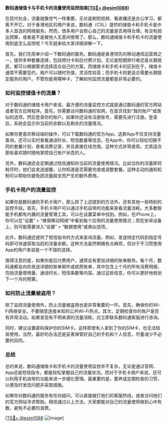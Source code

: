 **数码通储值卡与手机卡的流量使用监控指南[[TG💪+ @esim1088](https://t.me/s/esim1088)]**

在现代社会，流量就像空气一样重要，无论是刷短视频、看直播还是办公学习，都离不开它。对于香港地区的用户来说，数码通（CSL）提供的储值卡和手机卡是许多人首选的网络服务。然而，很多用户会担心自己的流量是否用得合理，有没有超出预算，或者是不是被他人无意间使用了。那么，数码通储值卡和手机卡的流量使用到底怎么监控呢？今天就来给大家详细讲解一下。

首先，我们先简单介绍一下数码通的服务。数码通是香港领先的移动通信运营商之一，提供多种套餐选择，包括预付卡和后付费计划。无论是短期旅行者还是长期居民，都可以根据需求选择适合自己的方案。而储值卡和手机卡的区别在于，储值卡通常不需要签约，用户可以随时充值，灵活性较高；而手机卡则更适合需要长期稳定服务的用户。不管你是用哪种卡，了解如何监控流量都是非常必要的。

### 如何监控储值卡的流量？

对于数码通的储值卡用户来说，最方便的流量监控方式就是通过数码通的官方网站或者官方应用程序。首先，你需要访问数码通的官网，在首页找到“我的账户”或类似的选项，然后登录你的账户。如果你还没有注册账号，需要先进行注册。登录后，系统会显示你当前的余额以及剩余的流量情况。

如果你更喜欢移动端的操作，可以下载数码通的官方App。这款App不仅支持流量查询，还可以实时查看通话时长、短信数量等信息。在App中，你可以轻松切换不同的套餐计划，查看消费记录，并且直接在线充值。这种方式非常直观，尤其适合那些喜欢随时随地掌控自己账户状态的人。

另外，数码通还会定期通过短信通知你当前的流量使用情况。比如当你的流量即将耗尽时，他们会发送提醒，让你知道是否需要充值或调整套餐。这种主动的通知机制可以帮助你避免因流量超支而产生的额外费用。

### 手机卡用户的流量监控

如果你是数码通的手机卡用户，那么除了上述提到的方法外，还有其他一些特别的监控手段。首先，手机卡用户可以通过手机自带的功能来查看流量消耗。大多数智能手机都有内置的流量管理工具，可以在设置菜单中找到。例如，在iPhone上，你可以在“设置” > “蜂窝移动网络”中看到每个应用的流量使用情况；而在安卓设备上，则可能需要进入“设置” > “数据使用”或类似选项。

此外，数码通还提供了短信指令的方式来查询流量。例如，发送特定代码到指定号码即可快速获取当前的流量余额。这种方法虽然稍微有点麻烦，但对于不习惯使用App的用户来说是一个不错的选择。

值得注意的是，如果你是后付费用户，通常会有更加详细的账单服务。每个月，数码通都会向你发送详细的账单邮件或纸质账单，其中包含上个月的所有消费明细，包括流量使用量、通话时长、短信条数等内容。通过这些信息，你可以更好地规划下一个月的预算。

### 如何防止流量被盗用？

除了监控流量使用外，防止流量被盗用也是非常重要的一环。首先，确保你的Wi-Fi网络安全，不要随意连接未知的公共Wi-Fi热点。其次，定期检查你的账户是否有异常活动。如果发现有不明来源的流量消耗，应立即联系数码通客服进行咨询。

同时，建议设置密码保护你的SIM卡。这样即使有人拿到了你的SIM卡，也无法轻易使用。当然，最好的办法还是妥善保管好自己的手机和个人信息，尽量减少不必要的风险。

### 总结

总的来说，数码通储值卡和手机卡的流量使用监控并不复杂，无论是通过官网、App还是短信指令，都能轻松掌握自己的流量状况。而对于手机卡用户来说，还可以利用手机自带的功能来进一步细化管理。最重要的是，要养成定期检查的习惯，以便及时发现问题并采取措施。

如果你对数码通的服务有任何疑问，可以直接拨打他们的客服热线，或者访问他们的官方网站寻求帮助。相信通过以上方法，大家都能对自己的流量使用做到心中有数，避免不必要的浪费。

[[TG💪+ @esim1088](https://t.me/s/esim1088) ![Image](https://i.postimg.cc/4NQfJmqS/Snipaste-2025-05-13-00-14-12.png)]